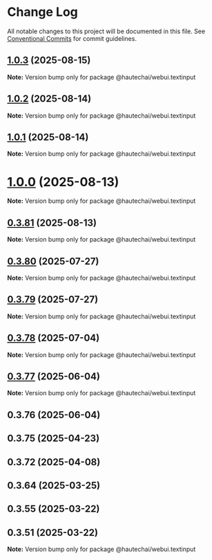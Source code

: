 # Change Log

All notable changes to this project will be documented in this file.
See [Conventional Commits](https://conventionalcommits.org) for commit guidelines.

## [1.0.3](https://github.com/HautechAI/webui/compare/@hautechai/webui.textinput@1.0.2...@hautechai/webui.textinput@1.0.3) (2025-08-15)

**Note:** Version bump only for package @hautechai/webui.textinput

## [1.0.2](https://github.com/HautechAI/webui/compare/@hautechai/webui.textinput@1.0.1...@hautechai/webui.textinput@1.0.2) (2025-08-14)

**Note:** Version bump only for package @hautechai/webui.textinput

## [1.0.1](https://github.com/HautechAI/webui/compare/@hautechai/webui.textinput@1.0.0...@hautechai/webui.textinput@1.0.1) (2025-08-14)

**Note:** Version bump only for package @hautechai/webui.textinput

# [1.0.0](https://github.com/HautechAI/webui/compare/@hautechai/webui.textinput@0.3.81...@hautechai/webui.textinput@1.0.0) (2025-08-13)

**Note:** Version bump only for package @hautechai/webui.textinput

## [0.3.81](https://github.com/HautechAI/webui/compare/@hautechai/webui.textinput@0.3.80...@hautechai/webui.textinput@0.3.81) (2025-08-13)

**Note:** Version bump only for package @hautechai/webui.textinput

## [0.3.80](https://github.com/HautechAI/webui/compare/@hautechai/webui.textinput@0.3.79...@hautechai/webui.textinput@0.3.80) (2025-07-27)

**Note:** Version bump only for package @hautechai/webui.textinput

## [0.3.79](https://github.com/HautechAI/webui/compare/@hautechai/webui.textinput@0.3.78...@hautechai/webui.textinput@0.3.79) (2025-07-27)

**Note:** Version bump only for package @hautechai/webui.textinput

## [0.3.78](https://github.com/HautechAI/webui/compare/@hautechai/webui.textinput@0.3.77...@hautechai/webui.textinput@0.3.78) (2025-07-04)

**Note:** Version bump only for package @hautechai/webui.textinput

## [0.3.77](https://github.com/HautechAI/webui/compare/@hautechai/webui.textinput@0.3.76...@hautechai/webui.textinput@0.3.77) (2025-06-04)

**Note:** Version bump only for package @hautechai/webui.textinput

## 0.3.76 (2025-06-04)

## 0.3.75 (2025-04-23)

## 0.3.72 (2025-04-08)

## 0.3.64 (2025-03-25)

## 0.3.55 (2025-03-22)

## 0.3.51 (2025-03-22)

**Note:** Version bump only for package @hautechai/webui.textinput
